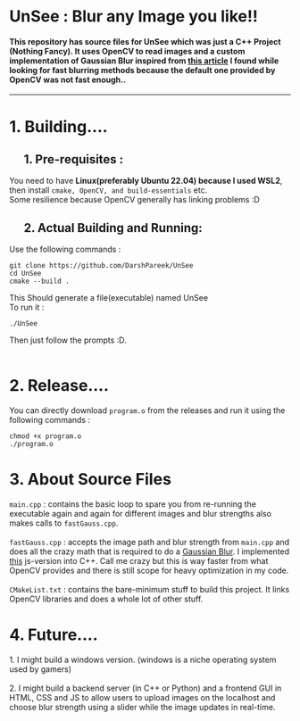 <h1>UnSee : Blur any Image you like!!</h1>
<h4>This repository has source files for UnSee which was just a C++ Project (Nothing Fancy). It uses OpenCV to read images and a custom implementation of Gaussian Blur inspired from <a href = "https://blog.ivank.net/fastest-gaussian-blur.html">this article</a> I found while looking for fast blurring methods because the default one provided by OpenCV was not fast enough..</h4>
<hr>
<h1>1. Building....</h1>
<h2>&emsp; 1. Pre-requisites :</h2>
<div>You need to have <b>Linux(preferably Ubuntu 22.04) because I used WSL2</b>, then install  <code>cmake, OpenCV, and build-essentials</code> etc.</div>
<div>Some resilience because OpenCV generally has linking problems :D</div>
<h2>&emsp; 2. Actual Building and Running:</h2>
<div>Use the following commands : </div>
<pre>
<code>git clone https://github.com/DarshPareek/UnSee
cd UnSee
cmake --build .</code>
</pre>
<div>This Should generate a file(executable) named UnSee <br> To run it :</div>
<pre><code>./UnSee</code></pre>
<div>Then just follow the prompts :D.</div>
<br>
<h1>2. Release....</h1>
<div>You can directly download <code>program.o</code> from the releases and run it using the following commands : </div>
<pre><code>chmod +x program.o
./program.o</code></pre>
<h1>3. About Source Files </h1>
<div><code>main.cpp</code> : contains the basic loop to spare you from re-running the executable again and again for different images and blur strengths also makes calls to <code>fastGauss.cpp</code>.<br><br><code>fastGauss.cpp</code> : accepts the image path and blur strength from <code>main.cpp</code> and does all the crazy math that is required to do a <a href = "https://en.wikipedia.org/wiki/Gaussian_blur">Gaussian Blur</a>. I implemented <a href = "https://blog.ivank.net/fastest-gaussian-blur.html">this</a> js-version into C++. Call me crazy but this is way faster from what OpenCV provides and there is still scope for heavy optimization in my code.<br><br><code>CMakeList.txt</code> : contains the bare-minimum stuff to build this project. It links OpenCV libraries and does a whole lot of other stuff.</div>

<h1>4. Future....</h1>
<div>1. I might build a windows version. (windows is a niche operating system used by gamers)<br><br>
2. I might build a backend server (in C++ or Python) and a frontend GUI in HTML, CSS and JS to allow users to upload images on the localhost and choose blur strength using a slider while the image updates in real-time.</div>
